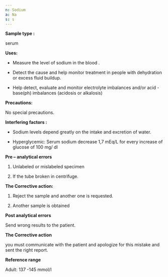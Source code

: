 ```yaml
---
n: Sodium
a: Na
s: s
---
```



__Sample type :__ 

serum

__Uses:__

-	Measure the level of sodium in the blood .

-	Detect the cause and help monitor treatment in people with dehydration or excess fluid buildup.

-	Help detect, evaluate and monitor electrolyte imbalances and/or acid -base(ph) imbalances (acidosis or alkalosis)


__Precautions:__

No special precautions. 

__Interfering factors :__ 

-	Sodium levels depend greatly on the intake and excretion of water.

-	Hyperglycemic: Serum sodium decrease 1,7 mEq/L for every increase of glucose of 100 mg/ dl

__Pre – analytical errors__ 

1.	Unlabeled or mislabeled specimen 

2.	If the tube broken in centrifuge. 

__The Corrective action:__

1.	Reject the sample and another one is requested. 

2.	Another sample is obtained 

__Post analytical errors__ 

Send wrong results to the patient.

__The Corrective action__ 

you must communicate with the patient and apologize for this mistake and sent the right report.
 
__Reference range__

Adult: 137 -145 mmol/l 